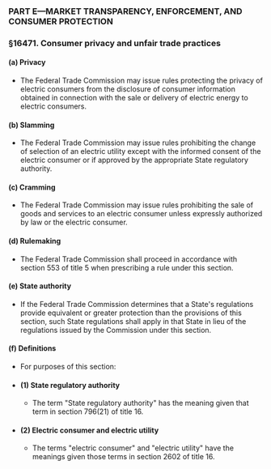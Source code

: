 ### PART E—MARKET TRANSPARENCY, ENFORCEMENT, AND CONSUMER PROTECTION

### §16471. Consumer privacy and unfair trade practices
#### (a) Privacy
* The Federal Trade Commission may issue rules protecting the privacy of electric consumers from the disclosure of consumer information obtained in connection with the sale or delivery of electric energy to electric consumers.

#### (b) Slamming
* The Federal Trade Commission may issue rules prohibiting the change of selection of an electric utility except with the informed consent of the electric consumer or if approved by the appropriate State regulatory authority.

#### (c) Cramming
* The Federal Trade Commission may issue rules prohibiting the sale of goods and services to an electric consumer unless expressly authorized by law or the electric consumer.

#### (d) Rulemaking
* The Federal Trade Commission shall proceed in accordance with section 553 of title 5 when prescribing a rule under this section.

#### (e) State authority
* If the Federal Trade Commission determines that a State's regulations provide equivalent or greater protection than the provisions of this section, such State regulations shall apply in that State in lieu of the regulations issued by the Commission under this section.

#### (f) Definitions
* For purposes of this section:

* #### (1) State regulatory authority
  * The term "State regulatory authority" has the meaning given that term in section 796(21) of title 16.

* #### (2) Electric consumer and electric utility
  * The terms "electric consumer" and "electric utility" have the meanings given those terms in section 2602 of title 16.